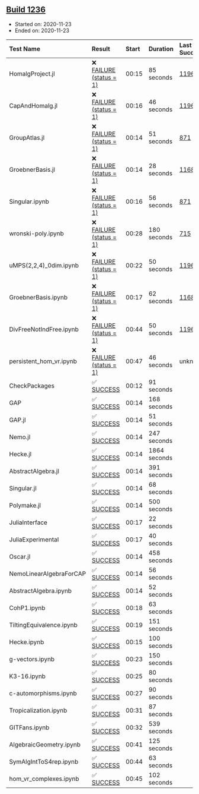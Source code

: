 ## [Build 1236](https://oscarci.mathematik.uni-kl.de/job/oscar-stable/1236/)

* Started on: 2020-11-23
* Ended on: 2020-11-23

| Test Name    | Result | Start | Duration | Last Success | First Failure |
|:-------------|:-------|:------|:---------|:-------------|:--------------|
| HomalgProject.jl | ❌ [FAILURE (status = 1)](https://oscarci.mathematik.uni-kl.de/job/oscar-stable/1236/artifact/logs/build-1236/HomalgProject.jl.log) | 00:15 | 85 seconds | [1196](https://oscarci.mathematik.uni-kl.de/job/oscar-stable/1196/) | [1197](https://oscarci.mathematik.uni-kl.de/job/oscar-stable/1197/) |
| CapAndHomalg.jl | ❌ [FAILURE (status = 1)](https://oscarci.mathematik.uni-kl.de/job/oscar-stable/1236/artifact/logs/build-1236/CapAndHomalg.jl.log) | 00:16 | 46 seconds | [1196](https://oscarci.mathematik.uni-kl.de/job/oscar-stable/1196/) | [1197](https://oscarci.mathematik.uni-kl.de/job/oscar-stable/1197/) |
| GroupAtlas.jl | ❌ [FAILURE (status = 1)](https://oscarci.mathematik.uni-kl.de/job/oscar-stable/1236/artifact/logs/build-1236/GroupAtlas.jl.log) | 00:14 | 51 seconds | [871](https://oscarci.mathematik.uni-kl.de/job/oscar-stable/871/) | [872](https://oscarci.mathematik.uni-kl.de/job/oscar-stable/872/) |
| GroebnerBasis.jl | ❌ [FAILURE (status = 1)](https://oscarci.mathematik.uni-kl.de/job/oscar-stable/1236/artifact/logs/build-1236/GroebnerBasis.jl.log) | 00:14 | 28 seconds | [1168](https://oscarci.mathematik.uni-kl.de/job/oscar-stable/1168/) | [1169](https://oscarci.mathematik.uni-kl.de/job/oscar-stable/1169/) |
| Singular.ipynb | ❌ [FAILURE (status = 1)](https://oscarci.mathematik.uni-kl.de/job/oscar-stable/1236/artifact/logs/build-1236/Singular.ipynb.log) | 00:16 | 56 seconds | [871](https://oscarci.mathematik.uni-kl.de/job/oscar-stable/871/) | [872](https://oscarci.mathematik.uni-kl.de/job/oscar-stable/872/) |
| wronski-poly.ipynb | ❌ [FAILURE (status = 1)](https://oscarci.mathematik.uni-kl.de/job/oscar-stable/1236/artifact/logs/build-1236/wronski-poly.ipynb.log) | 00:28 | 180 seconds | [715](https://oscarci.mathematik.uni-kl.de/job/oscar-stable/715/) | [716](https://oscarci.mathematik.uni-kl.de/job/oscar-stable/716/) |
| uMPS(2,2,4)_0dim.ipynb | ❌ [FAILURE (status = 1)](https://oscarci.mathematik.uni-kl.de/job/oscar-stable/1236/artifact/logs/build-1236/uMPS-2-2-4-_0dim.ipynb.log) | 00:22 | 50 seconds | [1196](https://oscarci.mathematik.uni-kl.de/job/oscar-stable/1196/) | [1197](https://oscarci.mathematik.uni-kl.de/job/oscar-stable/1197/) |
| GroebnerBasis.ipynb | ❌ [FAILURE (status = 1)](https://oscarci.mathematik.uni-kl.de/job/oscar-stable/1236/artifact/logs/build-1236/GroebnerBasis.ipynb.log) | 00:17 | 62 seconds | [1168](https://oscarci.mathematik.uni-kl.de/job/oscar-stable/1168/) | [1169](https://oscarci.mathematik.uni-kl.de/job/oscar-stable/1169/) |
| DivFreeNotIndFree.ipynb | ❌ [FAILURE (status = 1)](https://oscarci.mathematik.uni-kl.de/job/oscar-stable/1236/artifact/logs/build-1236/DivFreeNotIndFree.ipynb.log) | 00:44 | 50 seconds | [1196](https://oscarci.mathematik.uni-kl.de/job/oscar-stable/1196/) | [1197](https://oscarci.mathematik.uni-kl.de/job/oscar-stable/1197/) |
| persistent_hom_vr.ipynb | ❌ [FAILURE (status = 1)](https://oscarci.mathematik.uni-kl.de/job/oscar-stable/1236/artifact/logs/build-1236/persistent_hom_vr.ipynb.log) | 00:47 | 46 seconds | unknown | unknown |
| CheckPackages | ✅ [SUCCESS](https://oscarci.mathematik.uni-kl.de/job/oscar-stable/1236/artifact/logs/build-1236/CheckPackages.log) | 00:12 | 91 seconds |  |  |
| GAP | ✅ [SUCCESS](https://oscarci.mathematik.uni-kl.de/job/oscar-stable/1236/artifact/logs/build-1236/GAP.log) | 00:14 | 168 seconds |  |  |
| GAP.jl | ✅ [SUCCESS](https://oscarci.mathematik.uni-kl.de/job/oscar-stable/1236/artifact/logs/build-1236/GAP.jl.log) | 00:14 | 51 seconds |  |  |
| Nemo.jl | ✅ [SUCCESS](https://oscarci.mathematik.uni-kl.de/job/oscar-stable/1236/artifact/logs/build-1236/Nemo.jl.log) | 00:14 | 247 seconds |  |  |
| Hecke.jl | ✅ [SUCCESS](https://oscarci.mathematik.uni-kl.de/job/oscar-stable/1236/artifact/logs/build-1236/Hecke.jl.log) | 00:14 | 1864 seconds |  |  |
| AbstractAlgebra.jl | ✅ [SUCCESS](https://oscarci.mathematik.uni-kl.de/job/oscar-stable/1236/artifact/logs/build-1236/AbstractAlgebra.jl.log) | 00:14 | 391 seconds |  |  |
| Singular.jl | ✅ [SUCCESS](https://oscarci.mathematik.uni-kl.de/job/oscar-stable/1236/artifact/logs/build-1236/Singular.jl.log) | 00:14 | 68 seconds |  |  |
| Polymake.jl | ✅ [SUCCESS](https://oscarci.mathematik.uni-kl.de/job/oscar-stable/1236/artifact/logs/build-1236/Polymake.jl.log) | 00:14 | 500 seconds |  |  |
| JuliaInterface | ✅ [SUCCESS](https://oscarci.mathematik.uni-kl.de/job/oscar-stable/1236/artifact/logs/build-1236/JuliaInterface.log) | 00:17 | 22 seconds |  |  |
| JuliaExperimental | ✅ [SUCCESS](https://oscarci.mathematik.uni-kl.de/job/oscar-stable/1236/artifact/logs/build-1236/JuliaExperimental.log) | 00:17 | 40 seconds |  |  |
| Oscar.jl | ✅ [SUCCESS](https://oscarci.mathematik.uni-kl.de/job/oscar-stable/1236/artifact/logs/build-1236/Oscar.jl.log) | 00:14 | 458 seconds |  |  |
| NemoLinearAlgebraForCAP | ✅ [SUCCESS](https://oscarci.mathematik.uni-kl.de/job/oscar-stable/1236/artifact/logs/build-1236/NemoLinearAlgebraForCAP.log) | 00:14 | 56 seconds |  |  |
| AbstractAlgebra.ipynb | ✅ [SUCCESS](https://oscarci.mathematik.uni-kl.de/job/oscar-stable/1236/artifact/logs/build-1236/AbstractAlgebra.ipynb.log) | 00:14 | 52 seconds |  |  |
| CohP1.ipynb | ✅ [SUCCESS](https://oscarci.mathematik.uni-kl.de/job/oscar-stable/1236/artifact/logs/build-1236/CohP1.ipynb.log) | 00:18 | 63 seconds |  |  |
| TiltingEquivalence.ipynb | ✅ [SUCCESS](https://oscarci.mathematik.uni-kl.de/job/oscar-stable/1236/artifact/logs/build-1236/TiltingEquivalence.ipynb.log) | 00:19 | 151 seconds |  |  |
| Hecke.ipynb | ✅ [SUCCESS](https://oscarci.mathematik.uni-kl.de/job/oscar-stable/1236/artifact/logs/build-1236/Hecke.ipynb.log) | 00:15 | 100 seconds |  |  |
| g-vectors.ipynb | ✅ [SUCCESS](https://oscarci.mathematik.uni-kl.de/job/oscar-stable/1236/artifact/logs/build-1236/g-vectors.ipynb.log) | 00:23 | 150 seconds |  |  |
| K3-16.ipynb | ✅ [SUCCESS](https://oscarci.mathematik.uni-kl.de/job/oscar-stable/1236/artifact/logs/build-1236/K3-16.ipynb.log) | 00:25 | 80 seconds |  |  |
| c-automorphisms.ipynb | ✅ [SUCCESS](https://oscarci.mathematik.uni-kl.de/job/oscar-stable/1236/artifact/logs/build-1236/c-automorphisms.ipynb.log) | 00:27 | 90 seconds |  |  |
| Tropicalization.ipynb | ✅ [SUCCESS](https://oscarci.mathematik.uni-kl.de/job/oscar-stable/1236/artifact/logs/build-1236/Tropicalization.ipynb.log) | 00:31 | 87 seconds |  |  |
| GITFans.ipynb | ✅ [SUCCESS](https://oscarci.mathematik.uni-kl.de/job/oscar-stable/1236/artifact/logs/build-1236/GITFans.ipynb.log) | 00:32 | 539 seconds |  |  |
| AlgebraicGeometry.ipynb | ✅ [SUCCESS](https://oscarci.mathematik.uni-kl.de/job/oscar-stable/1236/artifact/logs/build-1236/AlgebraicGeometry.ipynb.log) | 00:41 | 125 seconds |  |  |
| SymAlgIntToS4rep.ipynb | ✅ [SUCCESS](https://oscarci.mathematik.uni-kl.de/job/oscar-stable/1236/artifact/logs/build-1236/SymAlgIntToS4rep.ipynb.log) | 00:44 | 63 seconds |  |  |
| hom_vr_complexes.ipynb | ✅ [SUCCESS](https://oscarci.mathematik.uni-kl.de/job/oscar-stable/1236/artifact/logs/build-1236/hom_vr_complexes.ipynb.log) | 00:45 | 102 seconds |  |  |
